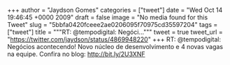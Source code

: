 
+++
author = "Jaydson Gomes"
categories = ["tweet"]
date = "Wed Oct 14 19:46:45 +0000 2009"
draft = false
image = "No media found for this Tweet"
slug = "5bbfa0420fceee2ae0206095f70975cd35597204"
tags = ["tweet"]
title = """RT: @tempodigital: Negóci..."""
tweet = true
tweet_url = "https://twitter.com/jaydson/status/4869948220"
+++
RT: @tempodigital: Negócios acontecendo! Novo núcleo de desenvolvimento e 4 novas vagas na equipe. Confira no blog: http://bit.ly/2U3XNF
